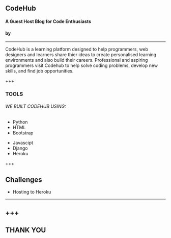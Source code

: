 
<!-- .slide: data-background-image="./assets/md/assets/logo1.png" data-background-size="100% 100%" data-background-color=" " data-background-position="center" data-background-repeat=" " data-background-transition="slide" -->



## CodeHub
#### A Guest Host Blog for Code Enthusiasts
#### by  

---

CodeHub is a learning platform designed to help programmers, web designers and learners 
share thier ideas to create personalised learning environments and also build their careers.
Professional and aspiring programmers visit Codehub to help solve coding problems, develop new skills,
 and find job opportunities. 

+++

### TOOLS

###### <span class="primary">WE BUILT CODEHUB USING:</span>


* Python
* HTML
* Bootstrap
- Javascipt
- Django
- Heroku

+++

## Challenges
* Hosting to Heroku 
---

+++
---
## THANK YOU
